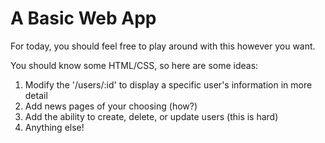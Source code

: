 # A Basic Web App

For today, you should feel free to play around with this however you want.

You should know some HTML/CSS, so here are some ideas:

1. Modify the '/users/:id' to display a specific user's information in more detail
2. Add news pages of your choosing (how?)
3. Add the ability to create, delete, or update users (this is hard)
4. Anything else!
